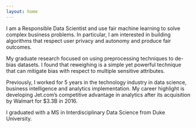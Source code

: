 ```yaml
---
layout: home
---
```


I am a Responsible Data Scientist and use fair machine learning to solve complex business problems. In particular, I am interested in building algorithms that respect user privacy and autonomy and produce fair outcomes.

My graduate research focused on using preprocessing techniques to de-bias datasets. I found that reweighing is a simple yet powerful technique that can mitigate bias with respect to multiple sensitive attributes.

Previously, I worked for 5 years in the technology industry in data science, business intelligence and analytics implementation. My career highlight is developing Jet.com’s competitive advantage in analytics after its acquisition by Walmart for $3.3B in 2016.

I graduated with a MS in Interdisciplinary Data Science from Duke University.